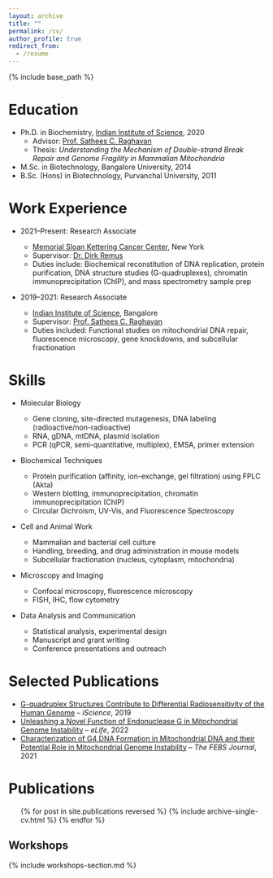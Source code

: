 ```yaml
---
layout: archive
title: ""
permalink: /cv/
author_profile: true
redirect_from:
  - /resume
---
```


{% include base_path %}


Education
============
* Ph.D. in Biochemistry, [Indian Institute of Science](https://biochem.iisc.ac.in/sathees-c-raghavan.php), 2020  
  * Advisor: [Prof. Sathees C. Raghavan](https://satheesscrlab10.wixsite.com/website)  
  * Thesis: *Understanding the Mechanism of Double-strand Break Repair and Genome Fragility in Mammalian Mitochondria*
* M.Sc. in Biotechnology, Bangalore University, 2014  
* B.Sc. (Hons) in Biotechnology, Purvanchal University, 2011  

Work Experience
=================
* 2021–Present: Research Associate  
  * [Memorial Sloan Kettering Cancer Center](https://www.mskcc.org/research/ski/labs/members/sumedha-dahal), New York  
  * Supervisor: [Dr. Dirk Remus](https://www.mskcc.org/research/ski/labs/dirk-remus)  
  * Duties include: Biochemical reconstitution of DNA replication, protein purification, DNA structure studies (G-quadruplexes), chromatin immunoprecipitation (ChIP), and mass spectrometry sample prep  

* 2019–2021: Research Associate  
  * [Indian Institute of Science](https://www.iisc.ac.in), Bangalore  
  * Supervisor: [Prof. Sathees C. Raghavan](https://satheesscrlab10.wixsite.com/website)  
  * Duties included: Functional studies on mitochondrial DNA repair, fluorescence microscopy, gene knockdowns, and subcellular fractionation  

Skills
======
* Molecular Biology  
  * Gene cloning, site-directed mutagenesis, DNA labeling (radioactive/non-radioactive)  
  * RNA, gDNA, mtDNA, plasmid isolation  
  * PCR (qPCR, semi-quantitative, multiplex), EMSA, primer extension  

* Biochemical Techniques  
  * Protein purification (affinity, ion-exchange, gel filtration) using FPLC (Akta)  
  * Western blotting, immunoprecipitation, chromatin immunoprecipitation (ChIP)  
  * Circular Dichroism, UV-Vis, and Fluorescence Spectroscopy  

* Cell and Animal Work  
  * Mammalian and bacterial cell culture  
  * Handling, breeding, and drug administration in mouse models  
  * Subcellular fractionation (nucleus, cytoplasm, mitochondria)  

* Microscopy and Imaging  
  * Confocal microscopy, fluorescence microscopy  
  * FISH, IHC, flow cytometry  

* Data Analysis and Communication  
  * Statistical analysis, experimental design  
  * Manuscript and grant writing  
  * Conference presentations and outreach

Selected Publications
=======================
* [G-quadruplex Structures Contribute to Differential Radiosensitivity of the Human Genome](https://scholar.google.com/citations?view_op=view_citation&hl=en&user=zSO66YwAAAAJ&citation_for_view=zSO66YwAAAAJ:Y0pCki6q_DkC) – *iScience*, 2019  
* [Unleashing a Novel Function of Endonuclease G in Mitochondrial Genome Instability](https://scholar.google.com/citations?view_op=view_citation&hl=en&user=zSO66YwAAAAJ&citation_for_view=zSO66YwAAAAJ:Tyk-4Ss8FVUC) – *eLife*, 2022  
* [Characterization of G4 DNA Formation in Mitochondrial DNA and their Potential Role in Mitochondrial Genome Instability](https://scholar.google.com/citations?view_op=view_citation&hl=en&user=zSO66YwAAAAJ&citation_for_view=zSO66YwAAAAJ:Y0pCki6q_DkC) – *The FEBS Journal*, 2021  


Publications
======
  <ul>{% for post in site.publications reversed %}
    {% include archive-single-cv.html %}
  {% endfor %}</ul>
  
## Workshops

{% include workshops-section.md %}

  

